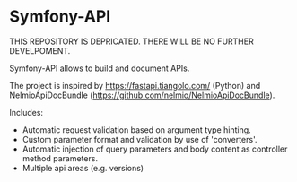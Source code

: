 # Symfony-API

THIS REPOSITORY IS DEPRICATED. THERE WILL BE NO FURTHER DEVELPOMENT.

Symfony-API allows to build and document APIs.

The project is inspired by https://fastapi.tiangolo.com/ (Python) and NelmioApiDocBundle (https://github.com/nelmio/NelmioApiDocBundle).

Includes:

* Automatic request validation based on argument type hinting.
* Custom parameter format and validation by use of 'converters'.
* Automatic injection of query parameters and body content as controller method parameters.
* Multiple api areas (e.g. versions)
